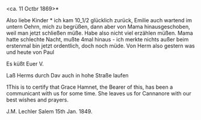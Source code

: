  <ca. 11 Octbr 1869>*

Also liebe Kinder <Marie>* ich kam 10_1/2 glücklich zurück, Emilie auch wartend im untern Oehrn, mich zu begrüßen, dann aber von Mama hinausgeschoben, weil man jetzt schließen müße. Habe also nicht viel erzählen müßen. Mama hatte schlechte Nacht, mußte 4mal hinaus - ich merkte nichts außer beim erstenmal bin jetzt ordentlich, doch noch müde. Von Herm also gestern was und heute von Paul

 Es küßt
 Euer V.

Laß Herms durch Dav auch in hohe Straße laufen


1This is to certify that Grace Hamnet, the Bearer of this, has been a communicant with us for some time. She leaves us for Cannanore with our best wishes and prayers.

 J.M. Lechler
Salem 15th Jan. 1849.
